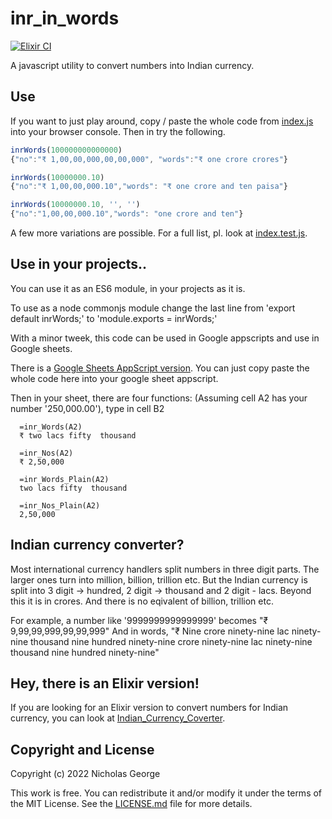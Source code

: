 # inr_in_words
[![Elixir CI](https://github.com/nicholas-george/Indian-Currency-Converter/actions/workflows/elixir.yml/badge.svg)](https://github.com/nicholas-george/Indian-Currency-Converter/actions/workflows/elixir.yml)

A javascript utility to convert numbers into Indian currency.

## Use

If you want to just play around, copy / paste the whole code from [index.js](https://github.com/nicholas-george/inr_in_words/blob/master/index.js) into your browser console. Then in try the following.
```javascript
inrWords(100000000000000)
{"no":"₹ 1,00,00,000,00,00,000", "words":"₹ one crore crores"}

inrWords(10000000.10)
{"no":"₹ 1,00,00,000.10","words": "₹ one crore and ten paisa"}

inrWords(10000000.10, '', '')
{"no":"1,00,00,000.10","words": "one crore and ten"}

```
A few more variations are possible. For a full list, pl. look at [index.test.js](https://github.com/nicholas-george/inr_in_words/blob/master/index.test.js).

## Use in your projects..

You can  use it as an ES6 module, in your projects as it is.

To use as a node commonjs module change the last line from 'export default inrWords;' to 'module.exports = inrWords;'

With a minor tweek, this code can be used in Google appscripts and use in Google sheets.

There is a [Google Sheets AppScript version](https://github.com/nicholas-george/inr_in_words/blob/master/googleAppScript.js). You can just copy paste the whole code here into your google sheet appscript.

Then in your sheet, there are four functions: 
  (Assuming cell A2 has your number '250,000.00'), type in cell B2

  ```Appscript
    =inr_Words(A2) 
    ₹ two lacs fifty  thousand

    =inr_Nos(A2)
    ₹ 2,50,000

    =inr_Words_Plain(A2)
    two lacs fifty  thousand
    
    =inr_Nos_Plain(A2)
    2,50,000
  ```


## Indian currency converter?

Most international currency handlers split numbers in three digit parts. The larger ones turn into million, billion, trillion etc. But the Indian currency is split into 3 digit -> hundred, 2 digit -> thousand and 2 digit - lacs. Beyond this it is in crores. And there is no eqivalent of billion, trillion etc. 

  For example, 
  a number like '9999999999999999' becomes "₹ 9,99,99,999,99,99,999"
  And in words, "₹ Nine crore ninety-nine lac ninety-nine thousand nine hundred ninety-nine crore ninety-nine lac ninety-nine thousand nine hundred ninety-nine"

## Hey, there is an Elixir version!

If you are looking for an Elixir version to convert numbers for Indian currency, you can look at [Indian_Currency_Coverter](https://github.com/nicholas-george/Indian-Currency-Converter).

## Copyright and License

Copyright (c) 2022 Nicholas George

This work is free. You can redistribute it and/or modify it under the terms of the MIT License. See the [LICENSE.md](https://github.com/nicholas-george/inr_in_words/blob/master/LICENSE) file for more details.
